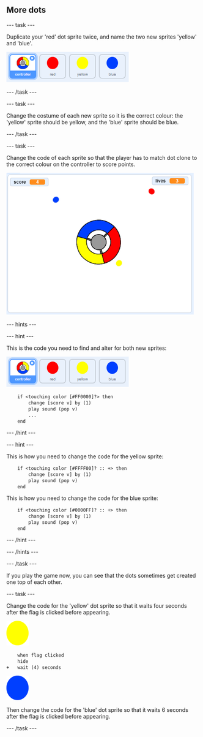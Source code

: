 ## More dots

--- task ---

Duplicate your 'red' dot sprite twice, and name the two new sprites 'yellow' and 'blue'.

![screenshot](images/dots-more-dots.png)

--- /task ---

--- task ---

Change the costume of each new sprite so it is the correct colour: the 'yellow' sprite should be yellow, and the 'blue' sprite should be blue.

--- /task ---

--- task ---

Change the code of each sprite so that the player has to match dot clone to the correct colour on the controller to score points.

![screenshot](images/dots-all-test.png)

--- hints ---

--- hint ---

This is the code you need to find and alter for both new sprites:

![screenshot](images/dots-more-dots.png)

```blocks3
	if <touching color [#FF0000]?> then
		change [score v] by (1)
		play sound (pop v)
        ...
	end
```

--- /hint ---

--- hint ---

This is how you need to change the code for the yellow sprite:

```blocks3
	if <touching color [#FFFF00]? :: +> then
        change [score v] by (1)
        play sound (pop v)
	end
```

This is how you need to change the code for the blue sprite:

```blocks3
	if <touching color [#0000FF]? :: +> then
        change [score v] by (1)
        play sound (pop v)
	end
```

--- /hint ---

--- /hints ---

--- /task ---

If you play the game now, you can see that the dots sometimes get created one top of each other.

--- task ---

Change the code for the 'yellow' dot sprite so that it waits four seconds after the flag is clicked before appearing.

![Yellow dot](images/yellow-sprite.png)

```blocks3
	when flag clicked
	hide
+	wait (4) seconds
```

![Blue dot](images/blue-sprite.png)

Then change the code for the 'blue' dot sprite so that it waits 6 seconds after the flag is clicked before appearing.

--- /task ---

